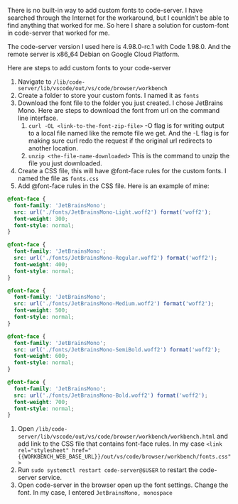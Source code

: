 
There is no built-in way to add custom fonts to code-server. I have searched through the Internet for the workaround, but I counldn’t be able to find anything that worked for me. So here I share a solution for custom-font in code-server that worked for me.


The code-server version I used here is 4.98.0-rc.1 with Code 1.98.0. And the remote server is x86_64 Debian on Google Cloud Platform.


Here are steps to add custom fonts to your code-server

1. Navigate to `/lib/code-server/lib/vscode/out/vs/code/browser/workbench`
2. Create a folder to store your custom fonts. I named it as `fonts`
3. Download the font file to the folder you just created. I chose JetBrains Mono. Here are steps to download the font from url on the command line interface.
	1. `curl -OL <link-to-the-font-zip-file>`  -O flag is for writing output to a local file named like the remote file we get. And the -L flag is for making sure curl redo the request if the original url redirects to another location.
	2. `unzip <the-file-name-downloaded>` This is the command to unzip the file you just downloaded.
4. Create a CSS file, this will have @font-face rules for the custom fonts. I named the file as `fonts.css`
5. Add @font-face rules in the CSS file. Here is an example of mine:

```css
@font-face {
  font-family: 'JetBrainsMono';
  src: url('./fonts/JetBrainsMono-Light.woff2') format('woff2');
  font-weight: 300;
  font-style: normal;
}

@font-face {
  font-family: 'JetBrainsMono';
  src: url('./fonts/JetBrainsMono-Regular.woff2') format('woff2');
  font-weight: 400;
  font-style: normal;
}

@font-face {
  font-family: 'JetBrainsMono';
  src: url('./fonts/JetBrainsMono-Medium.woff2') format('woff2');
  font-weight: 500;
  font-style: normal;
}

@font-face {
  font-family: 'JetBrainsMono';
  src: url('./fonts/JetBrainsMono-SemiBold.woff2') format('woff2');
  font-weight: 600;
  font-style: normal;
}

@font-face {
  font-family: 'JetBrainsMono';
  src: url('./fonts/JetBrainsMono-Bold.woff2') format('woff2');
  font-weight: 700;
  font-style: normal;
}
```

1. Open `/lib/code-server/lib/vscode/out/vs/code/browser/workbench/workbench.html` and add link to the CSS file that contains font-face rules. In my case `<link rel="stylesheet" href="{{WORKBENCH_WEB_BASE_URL}}/out/vs/code/browser/workbench/fonts.css">`
2. Run `sudo systemctl restart code-server@$USER`  to restart the code-server service.
3. Open code-server in the browser open up the font settings. Change the font. In my case, I entered `JetBrainsMono, monospace`
